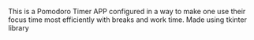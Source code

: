 This is a Pomodoro Timer APP
configured in a way to make one use their focus time most efficiently
with breaks and work time.
Made using tkinter library